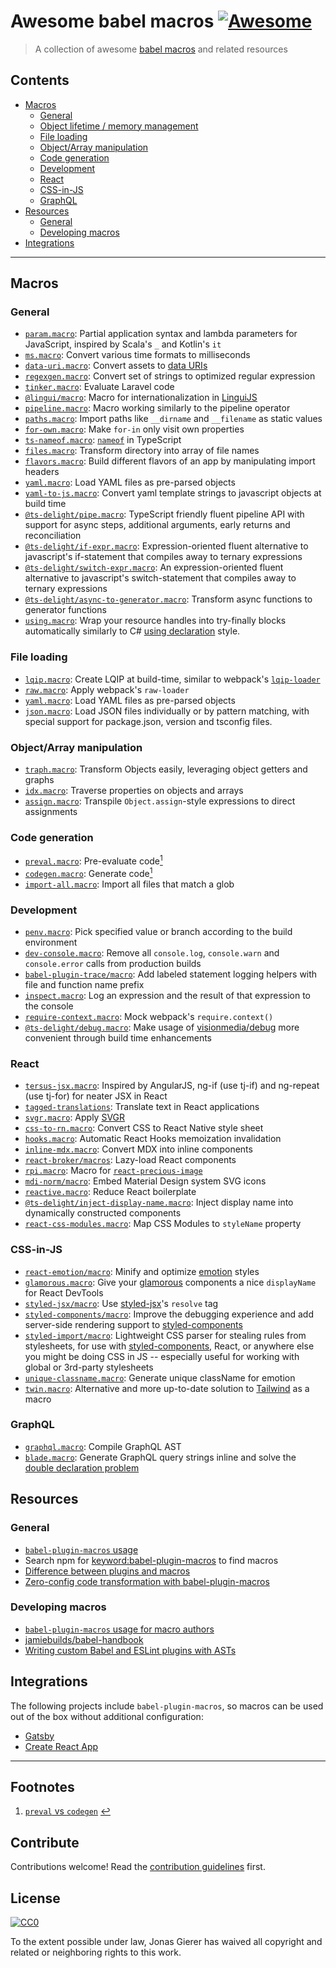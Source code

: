 # Awesome babel macros [![Awesome](https://awesome.re/badge.svg)](https://awesome.re)

> A collection of awesome [babel macros](https://github.com/kentcdodds/babel-plugin-macros) and related resources

## Contents

- [Macros](#macros)
  - [General](#general)
  - [Object lifetime / memory management](#object-lifetime--memory-management)
  - [File loading](#file-loading)
  - [Object/Array manipulation](#objectarray-manipulation)
  - [Code generation](#code-generation)
  - [Development](#development)
  - [React](#react)
  - [CSS-in-JS](#css-in-js)
  - [GraphQL](#graphql)
- [Resources](#resources)
  - [General](#general-1)
  - [Developing macros](#developing-macros)
- [Integrations](#integrations)

---

## Macros

### General

- [`param.macro`](https://github.com/citycide/param.macro): Partial application syntax and lambda parameters for JavaScript, inspired by Scala's `_` and Kotlin's `it`
- [`ms.macro`](https://github.com/knpwrs/ms.macro): Convert various time formats to milliseconds
- [`data-uri.macro`](https://github.com/Andarist/data-uri.macro): Convert assets to [data URIs](https://developer.mozilla.org/en-US/docs/Web/HTTP/Basics_of_HTTP/Data_URIs)
- [`regexgen.macro`](https://github.com/Andarist/regexgen.macro): Convert set of strings to optimized regular expression
- [`tinker.macro`](https://github.com/bradlc/tinker.macro): Evaluate Laravel code
- [`@lingui/macro`](https://lingui.js.org/ref/macro.html): Macro for internationalization in [LinguiJS](https://github.com/lingui/js-lingui/)
- [`pipeline.macro`](https://github.com/Andarist/pipeline.macro): Macro working similarly to the pipeline operator
- [`paths.macro`](https://github.com/storybookjs/paths.macro): Import paths like `__dirname` and `__filename` as static values
- [`for-own.macro`](https://github.com/nicolo-ribaudo/for-own.macro): Make `for-in` only visit own properties
- [`ts-nameof.macro`](https://github.com/dsherret/ts-nameof/tree/master/packages/ts-nameof.macro): [`nameof`](https://msdn.microsoft.com/en-us/library/dn986596.aspx) in TypeScript
- [`files.macro`](https://github.com/ridermansb/files.macro): Transform directory into array of file names
- [`flavors.macro`](https://github.com/gnithin/flavors.macro): Build different flavors of an app by manipulating import headers
- [`yaml.macro`](https://github.com/eemeli/yaml.macro): Load YAML files as pre-parsed objects
- [`yaml-to-js.macro`](https://github.com/lorefnon/yaml-to-js.macro): Convert yaml template strings to javascript objects at build time
- [`@ts-delight/pipe.macro`](https://github.com/ts-delight/pipe.macro): TypeScript friendly fluent pipeline API with support for async steps, additional arguments, early returns and reconciliation
- [`@ts-delight/if-expr.macro`](https://github.com/ts-delight/if-expr.macro): Expression-oriented fluent alternative to javascript's if-statement that compiles away to ternary expressions
- [`@ts-delight/switch-expr.macro`](https://github.com/ts-delight/switch-expr.macro): An expression-oriented fluent alternative to javascript's switch-statement that compiles away to ternary expressions
- [`@ts-delight/async-to-generator.macro`](https://github.com/ts-delight/async-to-generator.macro): Transform async functions to generator functions
- [`using.macro`](https://github.com/Veetaha/using.macro): Wrap your resource handles into try-finally blocks automatically similarly to C# [using declaration](https://docs.microsoft.com/en-us/dotnet/csharp/language-reference/proposals/csharp-8.0/using#using-declaration) style.

### File loading

- [`lqip.macro`](https://github.com/stereobooster/lqip.macro): Create LQIP at build-time, similar to webpack's [`lqip-loader`](https://github.com/zouhir/lqip-loader)
- [`raw.macro`](https://github.com/pveyes/raw.macro): Apply webpack's `raw-loader`
- [`yaml.macro`](https://github.com/eemeli/yaml.macro): Load YAML files as pre-parsed objects
- [`json.macro`](https://github.com/ifiokjr/json.macro): Load JSON files individually or by pattern matching, with special support for package.json, version and tsconfig files.

### Object/Array manipulation

- [`traph.macro`](https://github.com/caesarsol/traph.macro): Transform Objects easily, leveraging object getters and graphs
- [`idx.macro`](https://github.com/dralletje/idx.macro): Traverse properties on objects and arrays
- [`assign.macro`](https://github.com/vincentriemer/assign.macro): Transpile `Object.assign`-style expressions to direct assignments

### Code generation

- [`preval.macro`](https://github.com/kentcdodds/preval.macro): Pre-evaluate code<span id="backlink-1" />[<sup>1</sup>](#footnote-1)
- [`codegen.macro`](https://github.com/kentcdodds/codegen.macro): Generate code[<sup>1</sup>](#footnote-1)
- [`import-all.macro`](https://github.com/kentcdodds/import-all.macro): Import all files that match a glob

### Development

- [`penv.macro`](https://github.com/chengjianhua/penv.macro): Pick specified value or branch according to the build environment
- [`dev-console.macro`](https://github.com/eemeli/dev-console.macro): Remove all `console.log`, `console.warn` and `console.error` calls from production builds
- [`babel-plugin-trace/macro`](https://github.com/codemix/babel-plugin-trace): Add labeled statement logging helpers with file and function name prefix
- [`inspect.macro`](https://github.com/bgschiller/inspect.macro): Log an expression and the result of that expression to the console
- [`require-context.macro`](https://github.com/storybooks/require-context.macro): Mock webpack's `require.context()`
- [`@ts-delight/debug.macro`](https://github.com/ts-delight/debug.macro): Make usage of [visionmedia/debug](https://github.com/visionmedia/debug) more convenient through build time enhancements

### React

- [`tersus-jsx.macro`](https://github.com/davidyu85/Tersus-JSX): Inspired by AngularJS, ng-if (use tj-if) and ng-repeat (use tj-for) for neater JSX in React
- [`tagged-translations`](https://github.com/vinhlh/tagged-translations): Translate text in React applications
- [`svgr.macro`](https://github.com/evenchange4/svgr.macro): Apply [SVGR](https://github.com/smooth-code/svgr)
- [`css-to-rn.macro`](https://github.com/jhen0409/css-to-rn.macro): Convert CSS to React Native style sheet
- [`hooks.macro`](https://github.com/yuchi/hooks.macro): Automatic React Hooks memoization invalidation
- [`inline-mdx.macro`](https://github.com/hamlim/inline-mdx.macro): Convert MDX into inline components
- [`react-broker/macros`](https://github.com/jaredLunde/react-broker): Lazy-load React components
- [`rpi.macro`](https://github.com/stereobooster/rpi.macro): Macro for [`react-precious-image`](https://github.com/stereobooster/react-precious-image)
- [`mdi-norm/macro`](https://github.com/eugeneilyin/mdi-norm#with-babel-macros): Embed Material Design system SVG icons
- [`reactive.macro`](https://github.com/yesmeck/reactive.macro): Reduce React boilerplate
- [`@ts-delight/inject-display-name.macro`](https://github.com/ts-delight/inject-display-name.macro): Inject display name into dynamically constructed components
- [`react-css-modules.macro`](https://github.com/bohdanbirdie/react-css-modules.macro): Map CSS Modules to `styleName` property

### CSS-in-JS

- [`react-emotion/macro`](https://emotion.sh/docs/babel-plugin-emotion#babel-macros): Minify and optimize [emotion](https://github.com/emotion-js/emotion) styles
- [`glamorous.macro`](https://github.com/kentcdodds/glamorous.macro): Give your [glamorous](https://github.com/paypal/glamorous) components a nice `displayName` for React DevTools
- [`styled-jsx/macro`](https://github.com/vercel/styled-jsx#using-resolve-as-a-babel-macro): Use [styled-jsx](https://github.com/vercel/styled-jsx)'s `resolve` tag
- [`styled-components/macro`](https://www.styled-components.com/docs/tooling#babel-macro): Improve the debugging experience and add server-side rendering support to [styled-components](https://www.styled-components.com/)
- [`styled-import/macro`](https://github.com/glortho/styled-import): Lightweight CSS parser for stealing rules from stylesheets, for use with [styled-components](https://www.styled-components.com/), React, or anywhere else you might be doing CSS in JS -- especially useful for working with global or 3rd-party stylesheets
- [`unique-classname.macro`](https://github.com/huchenme/unique-classname.macro): Generate unique className for emotion
- [`twin.macro`](https://github.com/ben-rogerson/twin.macro): Alternative and more up-to-date solution to [Tailwind](https://tailwindcss.com/) as a macro

### GraphQL

- [`graphql.macro`](https://github.com/evenchange4/graphql.macro): Compile GraphQL AST
- [`blade.macro`](https://github.com/babel-blade/babel-blade): Generate GraphQL query strings inline and solve the [double declaration problem](https://babel-blade.netlify.com/docs/declarationdeclaration.html)

## Resources

### General

- [`babel-plugin-macros` usage](https://github.com/kentcdodds/babel-plugin-macros/blob/master/other/docs/user.md)
- Search npm for [keyword:babel-plugin-macros](https://www.npmjs.com/search?q=keywords:babel-plugin-macros) to find macros
- [Difference between plugins and macros](https://github.com/kentcdodds/babel-plugin-macros#whats-the-difference-between-babel-plugins-and-macros)
- [Zero-config code transformation with babel-plugin-macros](https://babeljs.io/blog/2017/09/11/zero-config-with-babel-macros)

### Developing macros

- [`babel-plugin-macros` usage for macro authors](https://github.com/kentcdodds/babel-plugin-macros/blob/master/other/docs/author.md)
- [jamiebuilds/babel-handbook](https://github.com/jamiebuilds/babel-handbook)
- [Writing custom Babel and ESLint plugins with ASTs](https://kentcdodds.com/talks/#writing-custom-babel-and-es-lint-plugins-with-as-ts)

## Integrations

The following projects include `babel-plugin-macros`, so macros can be used out of the box without additional configuration:

- [Gatsby](https://www.gatsbyjs.org/)
- [Create React App](https://create-react-app.dev/)

---

## Footnotes

1. <span id="footnote-1" />[`preval` vs `codegen`](https://www.youtube.com/watch?v=1queadQ0048&list=PLV5CVI1eNcJgCrPH_e6d57KRUTiDZgs0u) [:leftwards_arrow_with_hook:](#backlink-1)

## Contribute

Contributions welcome! Read the [contribution guidelines](contributing.md) first.

## License

[![CC0](http://mirrors.creativecommons.org/presskit/buttons/88x31/svg/cc-zero.svg)](http://creativecommons.org/publicdomain/zero/1.0)

To the extent possible under law, Jonas Gierer has waived all copyright and
related or neighboring rights to this work.

